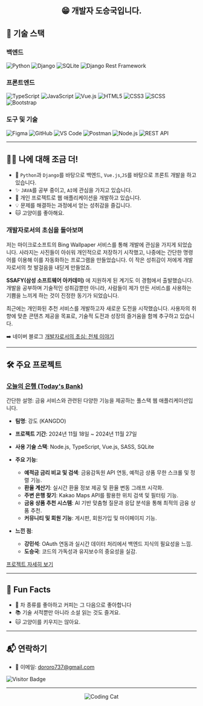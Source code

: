 ## <p align="center">😁 개발자 도승국입니다. </p>


## 🚀 기술 스택

### 백엔드
![Python](https://img.shields.io/badge/Python-3776AB?style=for-the-badge&logo=python&logoColor=white)
![Django](https://img.shields.io/badge/Django-092E20?style=for-the-badge&logo=django&logoColor=white)
![SQLite](https://img.shields.io/badge/SQLite-003B57?style=for-the-badge&logo=sqlite&logoColor=white)
![Django Rest Framework](https://img.shields.io/badge/DRF-ff1709?style=for-the-badge&logo=django&logoColor=white)

### 프론트엔드
![TypeScript](https://img.shields.io/badge/TypeScript-007ACC?style=for-the-badge&logo=typescript&logoColor=white)
![JavaScript](https://img.shields.io/badge/JavaScript-F7DF1E?style=for-the-badge&logo=javascript&logoColor=black)
![Vue.js](https://img.shields.io/badge/Vue.js-4FC08D?style=for-the-badge&logo=vue.js&logoColor=white)
![HTML5](https://img.shields.io/badge/HTML5-E34F26?style=for-the-badge&logo=html5&logoColor=white)
![CSS3](https://img.shields.io/badge/CSS3-1572B6?style=for-the-badge&logo=css3&logoColor=white)
![SCSS](https://img.shields.io/badge/SCSS-CC6699?style=for-the-badge&logo=sass&logoColor=white)
![Bootstrap](https://img.shields.io/badge/Bootstrap-563D7C?style=for-the-badge&logo=bootstrap&logoColor=white)

### 도구 및 기술
![Figma](https://img.shields.io/badge/Figma-F24E1E?style=for-the-badge&logo=figma&logoColor=white)
![GitHub](https://img.shields.io/badge/GitHub-181717?style=for-the-badge&logo=github&logoColor=white)
![VS Code](https://img.shields.io/badge/VS%20Code-0078d7?style=for-the-badge&logo=visual-studio-code&logoColor=white)
![Postman](https://img.shields.io/badge/Postman-FF6C37?style=for-the-badge&logo=postman&logoColor=white)
![Node.js](https://img.shields.io/badge/Node.js-339933?style=for-the-badge&logo=nodedotjs&logoColor=white)
![REST API](https://img.shields.io/badge/REST%20API-02569B?style=for-the-badge&logo=rest&logoColor=white)

---

## 👨‍💻 나에 대해 조금 더!

- 🌱 `Python`과 `Django`를 바탕으로 백엔드, `Vue.js`,`JS`를 바탕으로 프론트 개발을 하고 있습니다.
- ✨ `JAVA`를 공부 중이고, `AI`에 관심을 가지고 있습니다.
- 🔭 개인 프로젝트로 웹 애플리케이션을 개발하고 있습니다.
- 💡 문제를 해결하는 과정에서 얻는 성취감을 즐깁니다.
- 🐱 고양이를 좋아해요.

### 개발자로서의 초심을 돌아보며
저는 마이크로소프트의 Bing Wallpaper 서비스를 통해 개발에 관심을 가지게 되었습니다. 사라지는 사진들이 아쉬워 개인적으로 저장하기 시작했고, 나중에는 간단한 명령어를 이용해 이를 자동화하는 프로그램을 만들었습니다. 이 작은 성취감이 저에게 개발자로서의 첫 발걸음을 내딛게 만들었죠.

**SSAFY(삼성 소프트웨어 아카데미)** 에 지원하게 된 계기도 이 경험에서 출발했습니다. 개발을 공부하며 기술적인 성취감뿐만 아니라, 사람들이 제가 만든 서비스를 사용하는 기쁨을 느끼게 하는 것이 진정한 동기가 되었습니다.

최근에는 개인화된 추천 서비스를 개발하고자 새로운 도전을 시작했습니다. 사용자의 취향에 맞춘 콘텐츠 제공을 목표로, 기술적 도전과 성장의 즐거움을 함께 추구하고 있습니다.

➡️ 네이버 블로그 [개발자로서의 초심: 전체 이야기](https://blog.naver.com/lpok2657/223690928721)


---

## 🛠️ 주요 프로젝트

### [오늘의 은행 (Today's Bank)](https://github.com/KR-ImPlant/Today-s_Bank)
간단한 설명: 금융 서비스와 관련된 다양한 기능을 제공하는 풀스택 웹 애플리케이션입니다.

- **팀명**: 강도 (KANGDO)
- **프로젝트 기간**: 2024년 11월 18일 ~ 2024년 11월 27일
- **사용 기술 스택**: Node.js, TypeScript, Vue.js, SASS, SQLite
- **주요 기능**:
  - **예적금 금리 비교 및 검색**: 금융감독원 API 연동, 예적금 상품 무한 스크롤 및 정렬 기능.
  - **환율 계산기**: 실시간 환율 정보 제공 및 환율 변동 그래프 시각화.
  - **주변 은행 찾기**: Kakao Maps API를 활용한 위치 검색 및 필터링 기능.
  - **금융 상품 추천 시스템**: AI 기반 맞춤형 질문과 응답 분석을 통해 최적의 금융 상품 추천.
  - **커뮤니티 및 회원 기능**: 게시판, 회원가입 및 마이페이지 기능.

- **느낀 점**:
  - **강민석**: OAuth 연동과 실시간 데이터 처리에서 백엔드 지식의 필요성을 느낌.
  - **도승국**: 코드의 가독성과 유지보수의 중요성을 실감.

[프로젝트 자세히 보기](https://github.com/KR-ImPlant/Today-s_Bank)

---

## 🎉 Fun Facts

- 🍵 차 종류를 좋아하고 커피는 그 다음으로 좋아합니다
- 📚 기술 서적뿐만 아니라 소설 읽는 것도 즐겨요.  
- 🐱 고양이를 키우지는 않아요.

---

## 📬 연락하기

- 📧 이메일: dororo737@gmail.com

![Visitor Badge](https://visitor-badge.laobi.icu/badge?page_id=DoSeungGuk)

---

<p align="center">
  <img src="https://media.giphy.com/media/JIX9t2j0ZTN9S/giphy.gif" alt="Coding Cat">
</p>
